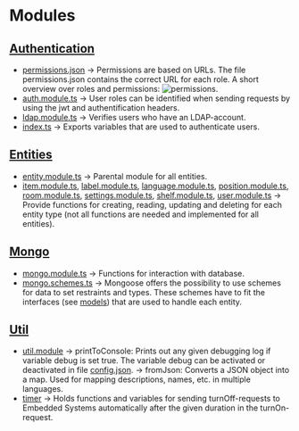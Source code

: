# Modules

## [Authentication](https://github.com/PBL-Pick-By-Light/BE-Backend/tree/main/src/modules/auth)
* [permissions.json](https://github.com/PBL-Pick-By-Light/BE-Backend/blob/development/src/modules/auth/permissions.json) -> Permissions are based on URLs. The file permissions.json contains the correct URL for each role. A short overview over roles and permissions: ![permissions](uploads/9578befabd2441226ba355a5658c4f25/permissions.png).
* [auth.module.ts](https://github.com/PBL-Pick-By-Light/BE-Backend/blob/development/src/modules/auth/auth.module.ts) -> User roles can be identified when sending requests by using the jwt and authentification headers.
* [ldap.module.ts](https://github.com/PBL-Pick-By-Light/BE-Backend/blob/development/src/modules/auth/ldap.module.ts) -> Verifies users who have an LDAP-account.
* [index.ts](https://github.com/PBL-Pick-By-Light/BE-Backend/blob/development/src/modules/auth/index.ts) -> Exports variables that are used to authenticate users.

## [Entities](https://github.com/PBL-Pick-By-Light/BE-Backend/tree/main/src/modules/entities)
* [entity.module.ts](https://github.com/PBL-Pick-By-Light/BE-Backend/blob/development/src/modules/entities/entity.module.ts) -> Parental module for all entities.
* [item.module.ts](https://github.com/PBL-Pick-By-Light/BE-Backend/blob/development/src/modules/entities/item.module.ts), [label.module.ts](https://github.com/PBL-Pick-By-Light/BE-Backend/blob/development/src/modules/entities/label.module.ts), [language.module.ts](https://github.com/PBL-Pick-By-Light/BE-Backend/blob/development/src/modules/entities/language.module.ts), [position.module.ts](https://github.com/PBL-Pick-By-Light/BE-Backend/blob/development/src/modules/entities/position.module.ts), [room.module.ts](https://github.com/PBL-Pick-By-Light/BE-Backend/blob/development/src/modules/entities/room.module.ts), [settings.module.ts](https://github.com/PBL-Pick-By-Light/BE-Backend/blob/development/src/modules/entities/settings.module.ts), [shelf.module.ts](https://github.com/PBL-Pick-By-Light/BE-Backend/blob/development/src/modules/entities/shelf.module.ts), [user.module.ts](https://github.com/PBL-Pick-By-Light/BE-Backend/blob/development/src/modules/entities/user.module.ts)  -> Provide functions for creating, reading, updating and deleting for each entity type (not all functions are needed and implemented for all entities).
## [Mongo](https://github.com/PBL-Pick-By-Light/BE-Backend/tree/main/src/modules/mongo)
* [mongo.module.ts](https://github.com/PBL-Pick-By-Light/BE-Backend/blob/development/src/modules/mongo/mongo.module.ts) -> Functions for interaction with database.
* [mongo.schemes.ts](https://github.com/PBL-Pick-By-Light/BE-Backend/tree/main/src/modules/mongo/mongo.schemes.ts) -> Mongoose offers the possibility to use schemes for data to set restraints and types. These schemes have to fit the interfaces (see [models](https://github.com/PBL-Pick-By-Light/BE-Backend/wikis/Models)) that are used to handle each entity.

## [Util](https://github.com/PBL-Pick-By-Light/BE-Backend/tree/main/src/modules/util)
* [util.module](https://github.com/PBL-Pick-By-Light/BE-Backend/blob/development/src/modules/util/util.module.ts) -> printToConsole: Prints out any given debugging log if variable debug is set true. The variable debug can be activated or deactivated in file [config.json](https://github.com/PBL-Pick-By-Light/BE-Backend/blob/development/src/config/config.json). 
                                                        -> fromJson: Converts a JSON object into a map. Used for mapping descriptions, names, etc. in multiple languages.
* [timer](https://github.com/PBL-Pick-By-Light/BE-Backend/blob/development/src/controllers/timer.ts) -> Holds functions and variables for sending turnOff-requests to Embedded Systems automatically after the given duration in the turnOn-request.
